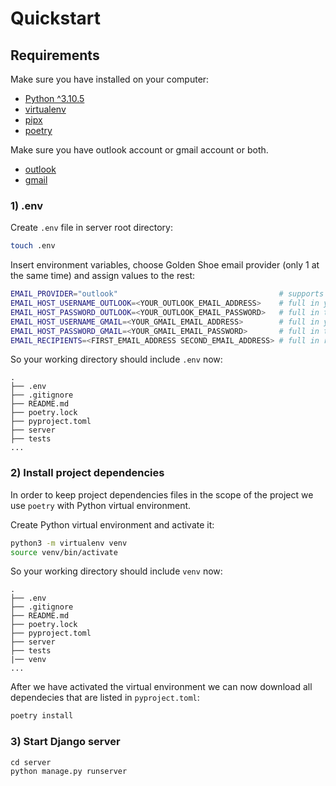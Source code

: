 # Quickstart

## Requirements

Make sure you have installed on your computer:

- [Python ^3.10.5](https://www.python.org/downloads/)
- [virtualenv](https://pypi.org/project/virtualenv/)
- [pipx](https://pypi.org/project/pipx/)
- [poetry](https://python-poetry.org/docs/#installing-with-pipx)

Make sure you have outlook account or gmail account or both.

- [outlook](https://outlook.live.com/)
- [gmail](https://www.google.com/intl/en/gmail/about/)

### 1) .env

Create `.env` file in server root directory:

```bash
touch .env
```

Insert environment variables, choose Golden Shoe email provider (only 1 at the same time) and assign values to the rest:

```bash
EMAIL_PROVIDER="outlook"                                    # supports only outlook | gmail for now. choose which one you want to use.
EMAIL_HOST_USERNAME_OUTLOOK=<YOUR_OUTLOOK_EMAIL_ADDRESS>    # full in your outlook e-mail address (e.g. 'john_doe@outlook.com') if have chozen outlook email provider.
EMAIL_HOST_PASSWORD_OUTLOOK=<YOUR_OUTLOOK_EMAIL_PASSWORD>   # full in the password of your outlook e-mail address if have chozen outlook email provider.
EMAIL_HOST_USERNAME_GMAIL=<YOUR_GMAIL_EMAIL_ADDRESS>        # full in your gmail e-mail address (e.g. 'john_doe@gmail.com') if you have chozen gmail email provider.
EMAIL_HOST_PASSWORD_GMAIL=<YOUR_GMAIL_EMAIL_PASSWORD>       # full in the password of your gmail e-mail address if you have chozen gmail email provider.
EMAIL_RECIPIENTS=<FIRST_EMAIL_ADDRESS SECOND_EMAIL_ADDRESS> # full in recipients (1 recipient or more) separated by space < > each (e.g. "john_doe@gmail.com jack@outlook.com")
```

So your working directory should include `.env` now:

```
.
├── .env
├── .gitignore
├── README.md
├── poetry.lock
├── pyproject.toml
├── server
├── tests
...
```

### 2) Install project dependencies

In order to keep project dependencies files in the scope of the project we use `poetry` with Python virtual environment.

Create Python virtual environment and activate it:

```bash
python3 -m virtualenv venv
source venv/bin/activate
```

So your working directory should include `venv` now:

```
.
├── .env
├── .gitignore
├── README.md
├── poetry.lock
├── pyproject.toml
├── server
├── tests
|── venv
...
```

After we have activated the virtual environment we can now download all dependecies that are listed in `pyproject.toml`:

```bash
poetry install
```

### 3) Start Django server

```
cd server
python manage.py runserver
```
